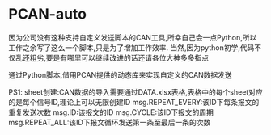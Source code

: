 # PCAN-auto
因为公司没有这种支持自定义发送脚本的CAN工具,所幸自己会一点Python,所以工作之余写了这么一个脚本,只是为了增加工作效率.
当然,因为python初学,代码不仅乱还粗劣,要是有哪里可以继续改进的话还请各位大神多多指点

通过Python脚本,借用PCAN提供的动态库来实现自定义的CAN数据发送

PS1:
sheet创建:CAN数据的导入需要通过DATA.xlsx表格,表格中的每个sheet对应的是每个信号ID,理论上可以无限创建ID
msg.REPEAT_EVERY:该ID下每条报文的重复发送次数
msg.ID:该报文的ID
msg.CYCLE:该ID下报文的周期
msg.REPEAT_ALL:该ID下报文循环发送第一条至最后一条的次数
